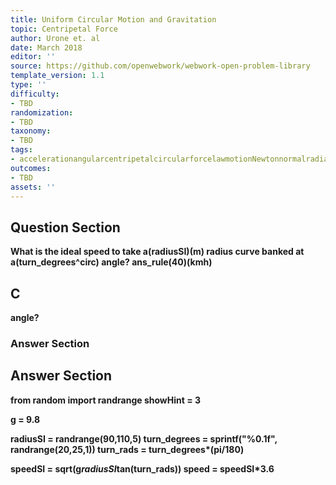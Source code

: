 ```yaml
---
title: Uniform Circular Motion and Gravitation
topic: Centripetal Force
author: Urone et. al
date: March 2018
editor: ''
source: https://github.com/openwebwork/webwork-open-problem-library
template_version: 1.1
type: ''
difficulty:
- TBD
randomization:
- TBD
taxonomy:
- TBD
tags:
- accelerationangularcentripetalcircularforcelawmotionNewtonnormalradianrotationalseconduniformvelocityweight
outcomes:
- TBD
assets: ''
---
```


## Question Section 

<b>
What is the ideal speed to take a(radiusSI)(m) radius curve banked at a(turn_degrees^circ) angle? 
ans_rule(40)(kmh)

## C
angle? 
### Answer Section


## Answer Section

from random import randrange
showHint = 3

g = 9.8

radiusSI = randrange(90,110,5)
turn_degrees = sprintf("%0.1f", randrange(20,25,1))
turn_rads = turn_degrees*(pi/180)

speedSI = sqrt(g*radiusSI*tan(turn_rads))
speed = speedSI*3.6